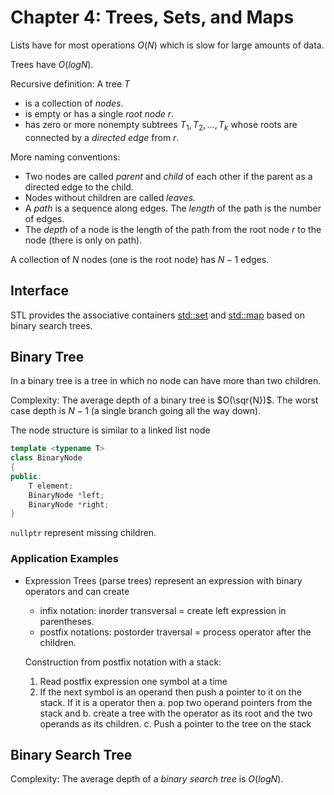 # Chapter 4: Trees, Sets, and Maps

Lists have for most operations $O(N)$ which is slow for large amounts of data.

Trees have $O(log N)$.

Recursive definition: A tree $T$

* is a collection of _nodes_.
* is empty or has a single _root node_ $r$.
* has zero or more nonempty subtrees $T_1, T_2, ..., T_k$ whose roots are connected by a 
  _directed edge_ from $r$.

More naming conventions:
* Two nodes are called _parent_ and _child_ of each other if the parent as a directed edge 
    to the child.
* Nodes without children are called _leaves._
* A _path_ is a sequence along edges. The _length_ of the path is the number of edges.
* The _depth_ of a node is the length of the path from the root node $r$ to the node 
  (there is only on path). 

A collection of $N$ nodes (one is the root node) has $N - 1$ edges.

## Interface

STL provides the associative containers [std::set](https://cplusplus.com/reference/set/set/) and [std::map](https://cplusplus.com/reference/map/map/) based on binary search trees.

## Binary Tree
In a binary tree is a tree in which no node can have more than two children.

Complexity: The average depth of a binary tree is $O(\sqr{N})$. The worst case depth is $N - 1$ (a single branch going all the way down).

The node structure is similar to a linked list node

```cpp
template <typename T>
class BinaryNode
{
public:
    T element;
    BinaryNode *left;
    BinaryNode *right;
}
```

`nullptr` represent missing children.


### Application Examples

* Expression Trees (parse trees) represent an expression with binary operators and 
  can create 
  - infix notation: inorder transversal = create left expression in parentheses. 
  - postfix notations: postorder traversal = process operator after the children. 

  Construction from postfix notation with a stack: 
  1. Read postfix expression one symbol at a time
  2. If the next symbol is an operand then push a pointer to it on the stack.
     If it is a operator then 
     a. pop two operand pointers from the stack and 
     b. create a tree with the operator as its root and the two operands as its children. 
     c. Push a pointer to the tree on the stack

## Binary Search Tree
Complexity: The average depth of a _binary search tree_ is $O(log N)$.

